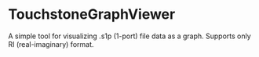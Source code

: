 # TouchstoneGraphViewer
A simple tool for visualizing .s1p (1-port) file data as a graph. Supports only RI (real-imaginary) format.
